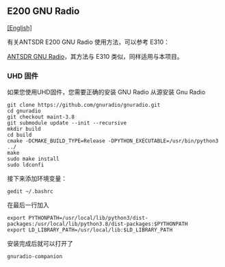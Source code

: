 ## E200 GNU Radio 

[[English]](../../../../device_and_usage_manual/ANTSDR_E_Series_Module/ANTSDR_E200_Reference_Manual/AntsdrE200_gnurdio.html)

有关ANTSDR E200 GNU Radio 使用方法，可以参考 E310：

[ANTSDR GNU Radio](../ANTSDR_E310_Reference_Manual/AntsdrE310_gnurdio_cn.md)，其方法与 E310 类似，同样适用与本项目。

### UHD 固件
如果您使用UHD固件，您需要正确的安装 GNU Radio
从源安装 Gnu Radio
```
git clone https://github.com/gnuradio/gnuradio.git
cd gnuradio
git checkout maint-3.8
git submodule update --init --recursive
mkdir build
cd build
cmake -DCMAKE_BUILD_TYPE=Release -DPYTHON_EXECUTABLE=/usr/bin/python3 ../
make
sudo make install
sudo ldconfi
```
接下来添加环境变量：
```
gedit ~/.bashrc
```
在最后一行加入
```
export PYTHONPATH=/usr/local/lib/python3/dist-packages:/usr/local/lib/python3.8/dist-packages:$PYTHONPATH
export LD_LIBRARY_PATH=/usr/local/lib:$LD_LIBRARY_PATH
```
安装完成后就可以打开了
```
gnuradio-companion
```